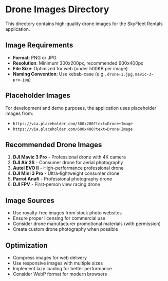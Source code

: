 # Drone Images Directory

This directory contains high-quality drone images for the SkyFleet Rentals application.

## Image Requirements

- **Format**: PNG or JPG
- **Resolution**: Minimum 300x200px, recommended 600x400px
- **File Size**: Optimized for web (under 500KB per image)
- **Naming Convention**: Use kebab-case (e.g., `drone-1.jpg`, `mavic-3-pro.jpg`)

## Placeholder Images

For development and demo purposes, the application uses placeholder images from:
- `https://via.placeholder.com/300x200?text=Drone+Image`
- `https://via.placeholder.com/600x400?text=Drone+Image`

## Recommended Drone Images

1. **DJI Mavic 3 Pro** - Professional drone with 4K camera
2. **DJI Air 2S** - Consumer drone for aerial photography
3. **Autel EVO II** - High-performance professional drone
4. **DJI Mini 3 Pro** - Ultra-lightweight consumer drone
5. **Parrot Anafi** - Professional photography drone
6. **DJI FPV** - First-person view racing drone

## Image Sources

- Use royalty-free images from stock photo websites
- Ensure proper licensing for commercial use
- Consider drone manufacturer promotional materials (with permission)
- Create custom drone photography when possible

## Optimization

- Compress images for web delivery
- Use responsive images with multiple sizes
- Implement lazy loading for better performance
- Consider WebP format for modern browsers 